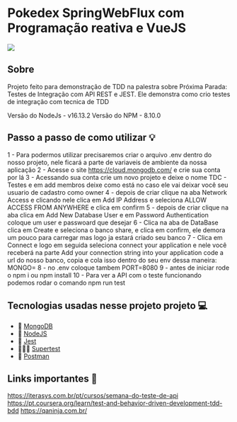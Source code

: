 # Pokedex SpringWebFlux com Programação reativa e VueJS

![](https://i.pinimg.com/originals/e1/96/1b/e1961bddf2bc44be943556982df143ef.gif)

## Sobre
Projeto feito para demonstração de TDD na palestra sobre Próxima Parada: Testes de Integração com API REST e JEST. Ele demonstra como crio testes de integração com tecnica de TDD

Versão do NodeJs - v16.13.2
Versão do NPM - 8.10.0

## Passo a passo de como utilizar 💡

1 - Para podermos utilizar precisaremos criar o arquivo .env dentro do nosso projeto, nele ficará a parte de variaveis de ambiente da nossa aplicação
2 - Acesse o site https://cloud.mongodb.com/ e crie sua conta por lá
3 - Acessando sua conta crie um novo projeto e deixe o nome TDC - Testes e em add membros deixe como está no caso ele vai deixar você seu usuario de cadastro como owner
4 - depois de criar clique na aba Network Access e clicando nele clica em Add IP Address e seleciona ALLOW ACCESS FROM ANYWHERE e clica em confirm
5 - depois de criar clique na aba clica em Add New Database User e em Password Authentication coloque um user e passwoard que desejar
6 - Clica na aba de DataBase clica em Create e seleciona o banco share, e clica em confirm, ele demora um pouco para carregar mas logo ja estará criado seu banco
7 - Clica em Connect e logo em seguida seleciona connect your application e nele você  receberá na parte Add your connection string into your application code a url do nosso banco, copia e cola isso dentro do seu env dessa maneira: MONGO=<suaURL>
8 - no .env coloque tambem PORT=8080
9 - antes de iniciar rode o npm i ou npm install
10 - Para ver a API com o teste funcionando podemos rodar o comando npm run test


## Tecnologias usadas nesse projeto projeto 💻

- 🍃 [MongoDB](https://www.mongodb.com/pt-br)
- 💎 [NodeJS](https://nodejs.org/en/)
- 🤡 [Jest](https://jestjs.io/)
- 🦸🏾‍♀️ [Supertest](https://www.npmjs.com/package/supertest)
- 💌 [Postman](https://www.postman.com/)

## Links importantes 💙

https://iterasys.com.br/pt/cursos/semana-do-teste-de-api
https://pt.coursera.org/learn/test-and-behavior-driven-development-tdd-bdd
https://qaninja.com.br/


